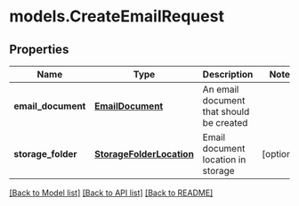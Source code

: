# models.CreateEmailRequest
## Properties
Name | Type | Description | Notes
------------ | ------------- | ------------- | -------------
**email_document** | [**EmailDocument**](EmailDocument.md) | An email document that should be created | 
**storage_folder** | [**StorageFolderLocation**](StorageFolderLocation.md) | Email document location in storage | [optional] 



[[Back to Model list]](README.md#documentation-for-models) [[Back to API list]](README.md#documentation-for-api-endpoints) [[Back to README]](README.md)


